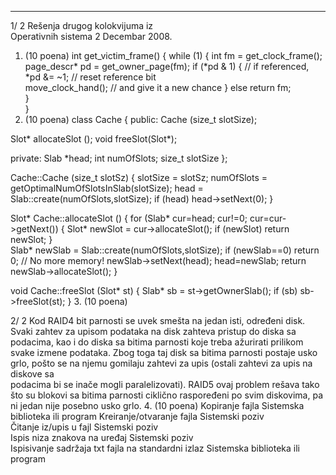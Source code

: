 --------------------------------------------------------------------------------


1/  2 
Rešenja drugog kolokvijuma iz  
Operativnih sistema 2 
Decembar 2008. 
1. (10 poena) 
int get_victim_frame() { 
  while (1) { 
    int fm = get_clock_frame(); 
    page_descr* pd = get_owner_page(fm); 
    if (*pd & 1) {  // if referenced, 
      *pd &= ~1;  // reset reference bit  
      move_clock_hand();  // and give it a new chance 
    } 
    else return fm;   
  }   
} 
2. (10 poena) 
class Cache { 
public: 
  Cache (size_t slotSize); 
   
  Slot* allocateSlot (); 
  void  freeSlot(Slot*); 
 
private: 
  Slab *head; 
  int numOfSlots; 
  size_t slotSize 
}; 
 
Cache::Cache (size_t slotSz) { 
  slotSize = slotSz; 
  numOfSlots = getOptimalNumOfSlotsInSlab(slotSize); 
  head = Slab::create(numOfSlots,slotSize); 
  if (head) head->setNext(0); 
} 
 
Slot*  Cache::allocateSlot () { 
  for (Slab* cur=head; cur!=0; cur=cur->getNext()) { 
    Slot* newSlot = cur->allocateSlot(); 
    if (newSlot) return newSlot; 
  }   
  Slab* newSlab = Slab::create(numOfSlots,slotSize); 
  if (newSlab==0) return 0; // No more memory! 
  newSlab->setNext(head); 
  head=newSlab; 
  return newSlab->allocateSlot(); 
} 
 
void Cache::freeSlot (Slot* st) { 
  Slab* sb = st->getOwnerSlab(); 
  if (sb) sb->freeSlot(st); 
} 
3. (10 poena) 

2/  2 
Kod RAID4 bit parnosti se uvek smešta na jedan isti, određeni disk. Svaki zahtev za upisom 
podataka na disk zahteva pristup do diska sa podacima, kao i do diska sa bitima parnosti koje 
treba ažurirati prilikom svake izmene podataka. Zbog toga taj disk sa bitima parnosti postaje 
usko  grlo,  pošto  se  na  njemu  gomilaju  zahtevi  za  upis  (ostali  zahtevi  za  upis  na  diskove  sa  
podacima bi se inače mogli paralelizovati). RAID5 ovaj problem rešava tako što su blokovi sa 
bitima parnosti ciklično raspoređeni po svim diskovima, pa ni jedan nije posebno usko grlo. 
4. (10 poena) 
Kopiranje fajla  Sistemska biblioteka ili program 
Kreiranje/otvaranje fajla Sistemski poziv  
Čitanje iz/upis u fajl Sistemski poziv  
Ispis niza znakova na uređaj Sistemski poziv  
Ispisivanje sadržaja txt fajla 
na standardni izlaz 
 Sistemska biblioteka ili program 
 
